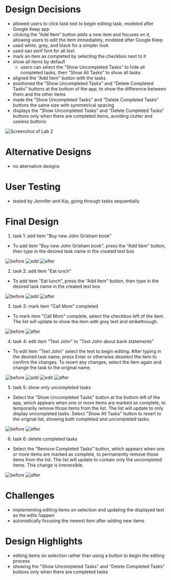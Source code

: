 # Design Decisions
+ allowed users to click task text to begin editing task, 
modeled after Google Keep app
+ clicking the "Add Item" button adds a new item and 
focuses on it, allowing users to edit the item immediately,
modeled after Google Keep
+ used white, grey, and black for a simpler look
+ used san serif font for all text
+ mark an item as completed by selecting the checkbox 
next to it
+ show all items by default
    + users can select the "Show Uncompleted Tasks" to 
  hide all completed tasks, then "Show All Tasks" to show all tasks
+ aligned the "Add Item" button with the tasks
+ positioned the "Show Uncompleted Tasks" and 
"Delete Completed Tasks" buttons at the bottom of the 
app, to show the difference between them and the other 
items
+ made the "Show Uncompleted Tasks" and "Delete 
Completed Tasks" buttons the same size with symmetrical 
spacing
+ displays the "Show Uncompleted Tasks" and "Delete 
Completed Tasks" buttons only when there are completed 
items, avoiding clutter and useless buttons

![Screenshot of Lab 2](design-decisions.png)

# Alternative Designs
+ no alternative designs

# User Testing
+ tested by Jennifer and Kip, going through tasks 
sequentially

# Final Design

1. task 1: add item "Buy new John Grisham book"
+ To add item "Buy new John Grisham book", press the 
"Add Item" button, then type in the desired task name 
in the created text box

![before](t1-begin.png)
![add](t1-add.png)
![after](t1-end.png)

2. task 2: add item "Eat lunch"
+ To add item "Eat lunch", press the "Add Item" button, 
then type in the desired task name in the created text 
box

![before](t2-begin.png)
![add](t2-add.png)
![after](t2-end.png)

3. task 3: mark item "Call Mom" completed
+ To mark item "Call Mom" complete, select the checkbox 
left of the item. The list will update to show the item with grey text and strikethrough.

![before](lab1-images/t3-begin.png)
![after](lab1-images/t3-end.png)

4. task 4: edit item "Text John" to "Text John about 
bank statements"
+ To edit item "Text John" select the text to begin
editing. After typing in the desired task name, press 
Enter or otherwise deselect the item to confirm the 
changes. To revert any changes, select the item again 
and change the task to the original name.

![before](t4-begin.png)
![add](t4-edit1.png)
![edit](t4-edit2.png)
![after](t4-end.png)


5. task 5: show only uncompleted tasks
+ Select the "Show Uncompleted Tasks" button at the 
bottom left of the app, which appears when one or more 
items are marked as complete, to temporarily remove those 
items from the list. The list will update to only 
display uncompleted tasks. Select "Show All Tasks" 
button to revert to the original list, showing both 
completed and uncompleted tasks.

![before](t5-begin.png)
![after](t5-end.png)

6. task 6: delete completed tasks
+ Select the "Remove Completed Tasks" button, which 
appears when one or more items are marked as complete, 
to permanently remove those items from the list. The 
list will update to contain only the uncompleted items.
This change is irreversible.

![before](t6-begin.png)
![after](t6-end.png)


# Challenges
+ implementing editing items on selection and 
updating the displayed text as the edits happen
+ automatically focusing the newest item after adding 
new items

# Design Highlights
+ editing items on selection rather than using a button 
to begin the editing process
+ showing the "Show Uncompleted Tasks" and "Delete 
Completed Tasks" buttons only when there are completed
tasks
